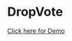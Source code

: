 # DropVote
<a href="https://nincy11.github.io/online_voting_system/" target = "_blank"> Click here for Demo </a>
